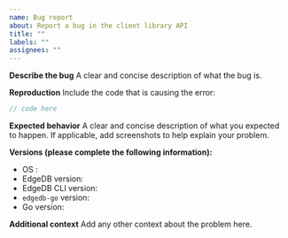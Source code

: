 ```yaml
---
name: Bug report
about: Report a bug in the client library API
title: ""
labels: ""
assignees: ""
---
```


**Describe the bug**
A clear and concise description of what the bug is.

**Reproduction**
Include the code that is causing the error:

```go
// code here
```

**Expected behavior**
A clear and concise description of what you expected to happen. If applicable, add screenshots to help explain your problem.

**Versions (please complete the following information):**

<!--
For EdgeDB version: Run `edgedb` from your project directory copying the first line of output or query `select sys::get_version_as_str();`
For EdgeDB CLI version: Run `edgedb --version` from anywhere
For `edgedb-go` version: Look for the `edgedb-go` version in your `go.mod` file in the module root (`cat go.mod`)
For Go version: Run `go version`
-->

-   OS :
-   EdgeDB version:
-   EdgeDB CLI version:
-   `edgedb-go` version:
-   Go version:

**Additional context**
Add any other context about the problem here.
